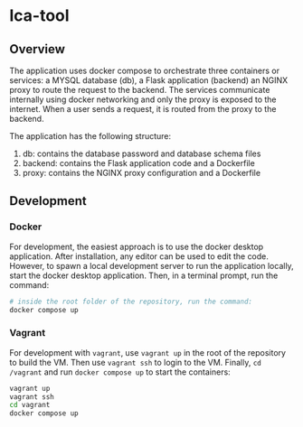 # lca-tool

## Overview 
The application uses docker compose to orchestrate three containers or services:  a MYSQL database (db), a Flask application (backend) an NGINX proxy to route the request to the backend. The services communicate internally using docker networking and only the proxy is exposed to the internet. When a user sends a request, it is routed from the proxy to the backend.

The application has the following structure:
1. db: contains the database password and database schema files
2. backend: contains the Flask application code and a Dockerfile
3. proxy: contains the NGINX proxy configuration and a Dockerfile

## Development

### Docker
For development, the easiest approach is to use the docker desktop application. After installation, any editor can be used to edit the code. However, to spawn a local development server to run the application locally, start the docker desktop application. Then, in a terminal prompt, run the command:

```bash
# inside the root folder of the repository, run the command:
docker compose up
```

### Vagrant 
For development with `vagrant`, use `vagrant up` in the root of the repository to build the VM.
Then use `vagrant ssh` to login to the VM. Finally, `cd /vagrant` and run `docker compose up` to start the containers:
```bash
vagrant up
vagrant ssh
cd vagrant
docker compose up
```
